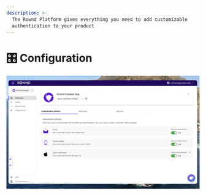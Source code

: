 ```yaml
---
description: >-
  The Rownd Platform gives everything you need to add customizable
  authentication to your product
---
```


# 🎛 Configuration

![Screenshot of applications page on the Rownd Platform](<../../.gitbook/assets/Screen Shot 2022-07-22 at 4.26.13 PM (1).png>)
